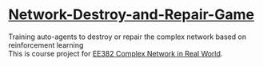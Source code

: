 # [Network-Destroy-and-Repair-Game](https://drive.google.com/file/d/1eBTJ-DKfCF_z8ZjQzMImO99z4dqZC8Ah/view?usp=sharing)
Training auto-agents to destroy or repair the complex network based on reinforcement learning<br>
This is course project for [EE382 Complex Network in Real World](https://drive.google.com/file/d/1HydBfSnyvJAxpsKcDcdSa6OlQfjouy_7/view?usp=sharing). 

##
